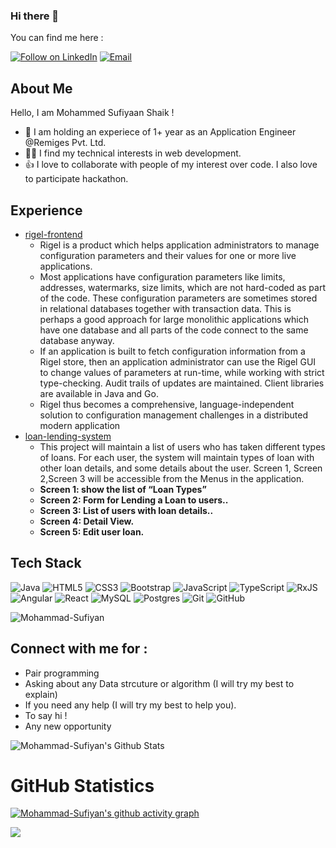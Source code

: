 ### Hi there 👋


<!-- Mohammed-Sufiyaan's readme.md file -->

You can find me here :
<p align="left">
  <a href="https://www.linkedin.com/in/mohammed-sufiyaan-shaik-791752218/"><img title="Follow on LinkedIn" src="https://img.shields.io/badge/LinkedIn-0077B5?style=for-the-badge&logo=linkedin&logoColor=white"/></a>
  <a href="mailto:mosufy2000@gmail.com"><img title="Email" src="https://img.shields.io/badge/Gmail-D14836?style=for-the-badge&logo=gmail&logoColor=white"/></a>

## About Me
Hello, I am Mohammed Sufiyaan Shaik !
- 🔭 I am holding an experiece of 1+ year as an Application Engineer @Remiges Pvt. Ltd.
- 👩‍💻 I find my technical interests in web development. 
- 👍 I love to collaborate with people of my interest over code. I also love to participate hackathon. 


## Experience 
 - [rigel-frontend]() 
    - Rigel is a product which helps application administrators to manage configuration parameters and their values 
      for one or more live applications.
    - Most applications have configuration parameters like limits, addresses, watermarks, size limits, which are not 
      hard-coded as part of the code. These configuration parameters are sometimes stored in relational databases 
      together with transaction data. This is perhaps a good approach for large monolithic applications which have 
      one database and all parts of the code connect to the same database anyway. 
    - If an application is built to fetch configuration information from a Rigel store, then an application 
      administrator can use the Rigel GUI to change values of parameters at run-time, while working with strict 
      type-checking. Audit trails of updates are maintained. Client libraries are available in Java and Go.
    - Rigel thus becomes a comprehensive, language-independent solution to configuration management challenges in a 
      distributed modern application
 - [loan-lending-system]() 
    - This project will maintain a list of users who has taken different types of loans. For each user,
      the system will maintain types of loan with other loan details, and some details about the user.
      Screen 1, Screen 2,Screen 3 will be accessible from the Menus in the application.
    - **Screen 1: show the list of “Loan Types”**
    - **Screen 2: Form for Lending a Loan to users..**
    - **Screen 3: List of users with loan details..**
    - **Screen 4: Detail View.**
    - **Screen 5: Edit user loan.**

 
## Tech Stack

![Java](https://img.shields.io/badge/java-%23ED8B00.svg?style=for-the-badge&logo=java&logoColor=white)
![HTML5](https://img.shields.io/badge/html5-%23E34F26.svg?style=for-the-badge&logo=html5&logoColor=white)
![CSS3](https://img.shields.io/badge/css3-%231572B6.svg?style=for-the-badge&logo=css3&logoColor=white)
![Bootstrap](https://img.shields.io/badge/bootstrap-%23563D7C.svg?style=for-the-badge&logo=bootstrap&logoColor=white)
![JavaScript](https://img.shields.io/badge/javascript-%23323330.svg?style=for-the-badge&logo=javascript&logoColor=%23F7DF1E)
![TypeScript](https://img.shields.io/badge/typescript-%23007ACC.svg?style=for-the-badge&logo=typescript&logoColor=white)
![RxJS](https://img.shields.io/badge/rxjs-%23B7178C.svg?style=for-the-badge&logo=reactivex&logoColor=white)
![Angular](https://img.shields.io/badge/angular-%23DD0031.svg?style=for-the-badge&logo=angular&logoColor=white)
![React](https://img.shields.io/badge/react-%2320232a.svg?style=for-the-badge&logo=react&logoColor=%2361DAFB)
![MySQL](https://img.shields.io/badge/mysql-%2300f.svg?style=for-the-badge&logo=mysql&logoColor=white)
![Postgres](https://img.shields.io/badge/postgres-%23316192.svg?style=for-the-badge&logo=postgresql&logoColor=white)
![Git](https://img.shields.io/badge/git-%23F05033.svg?style=for-the-badge&logo=git&logoColor=white)
![GitHub](https://img.shields.io/badge/github-%23121011.svg?style=for-the-badge&logo=github&logoColor=white)
<p align="left"> 
<img src="https://komarev.com/ghpvc/?username=Mohammad-SufiyanE&label=Views&color=blue&style=plastic" alt="Mohammad-Sufiyan" />
 </p>

## Connect with me for :
  - Pair programming
  - Asking about any Data strcuture or algorithm (I will try my best to explain)
  - If you need any help (I will try my best to help you).
  - To say hi !
  - Any new opportunity 
  

![Mohammad-Sufiyan's Github Stats](https://github-readme-stats.anuraghazra1.vercel.app/api?username=Mohammad-Sufiyan&show_icons=true&include_all_commits=true&theme=radical)

<h1 align="left">GitHub Statistics</h1>

[![Mohammad-Sufiyan's github activity graph](https://activity-graph.herokuapp.com/graph?username=Mohammad-Sufiyan&theme=github)](https://github.com/ashutosh00710/github-readme-activity-graph)


<a href="https://github.com/Mohammad-Sufiyan">
  <img align="center" src="https://github-readme-stats.vercel.app/api/top-langs/?username=Mohammad-Sufiyan&theme=tokyonight&layout=compact&" />
</a>
</p>
